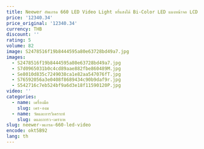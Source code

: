 ```yaml
---
title: Neewer อัพเกรด 660 LED Video Light หรี่แสงได้ Bi-Color LED แผงหน้าจอ LCD สําหรับสตูดิโอ, YouTube ถ่ายภาพวิดีโอการถ่ายภาพ
price: '12340.34'
price_original: '12340.34'
currency: THB
discount: ''
rating: 5
volume: 82
image: S2478516f19b8444595a80e63728bd49a7.jpg
images:
  - S2478516f19b8444595a80e63728bd49a7.jpg
  - S7d0965031b0c4cd89aae882fbe860489M.jpg
  - Se8010d835c7249038ca1e82aa547076fT.jpg
  - S76592056a3e0408f8689434c90b9daf9r.jpg
  - S542716c7eb524bf9a6d3e18f11590120P.jpg
video: ''
categories:
  - name: เครื่องมือ
    slug: เคร-องม
  - name: วัดและการวิเคราะห์
    slug: ดและการว-เคราะห
slug: neewer-พเกรด-660-led-video
encode: okt5B92
lang: th
---
```

  